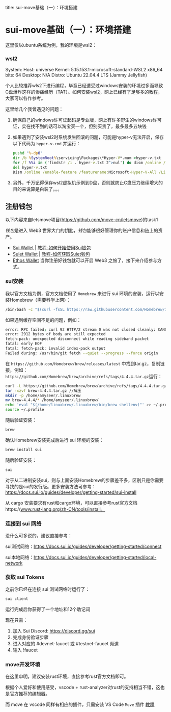 title: sui-move基础（一）：环境搭建

# sui-move基础（一）：环境搭建

这里仅以ubuntu系统为例，我的环境是wsl2：

### wsl2

System:
  Host: universe Kernel: 5.15.153.1-microsoft-standard-WSL2 x86_64 bits: 64
    Desktop: N/A Distro: Ubuntu 22.04.4 LTS (Jammy Jellyfish)

个人比较推荐wls2下进行编程，毕竟已经遭受过windows安装的环境过多而导致C盘爆炸这样的惨痛经历（TAT）。如何安装wsl2，网上已经有了足够多的教程，大家可以各作参考。

这里给几个我曾遇见的问题：

1. 确保自己的windows许可证起码是专业版，网上有许多野生的windows许可证，实在找不到的话可以淘宝买一个，但别买贵了，最多最多五块钱

2. 如果遇到了安装wsl2时系统发生回滚的问题，可能是hyper-v无法开启，保存以下代码为 `hyper-v.cmd` 并运行：

   ```cmd
   pushd "%~dp0"
   dir /b %SystemRoot%\servicing\Packages\*Hyper-V*.mum >hyper-v.txt
   for /f %%i in ('findstr /i . hyper-v.txt 2^>nul') do dism /online /norestart /add-package:"%SystemRoot%\servicing\Packages\%%i"
   del hyper-v.txt
   Dism /online /enable-feature /featurename:Microsoft-Hyper-V-All /LimitAccess /ALL
   ```

3. 另外，千万记得保存wsl2虚拟机示例到D盘，否则就防止C盘压力继续增大的目的来说算是白装了。。。

## 注册钱包

以下内容来自letsmove项目(https://github.com/move-cn/letsmove)的task1

*钱包*是进入 Web3 世界大门的钥匙，*钱包*能够很好管理你的账户信息和链上的资产。

*  [Sui Wallet](https://chrome.google.com/webstore/detail/opcgpfmipidbgpenhmajoajpbobppdil)  |    [教程-如何开始使用Sui钱包](https://mp.weixin.qq.com/s/-_hCFUO-62hv9amPzmJdeg)
*  [Suiet Wallet](https://chrome.google.com/webstore/detail/suiet-sui-wallet/khpkpbbcccdmmclmpigdgddabeilkdpd)   |  [教程-如何获取Suiet钱包](https://suiet.app/blog/what-is-suiet-sui-wallet-how-to-use-sui-wallet)
*  [Ethos Wallet](https://ethoswallet.xyz/)
   当你注册好钱包就可以开启 Web3 之旅了，接下来介绍参与方式。

### sui安装

我以官方文档为例，官方文档使用了 `Homebrew` 来进行 sui 环境的安装，运行以安装Homebrew（需要科学上网）：

```cmd
/bin/bash -c "$(curl -fsSL https://raw.githubusercontent.com/Homebrew/install/HEAD/install.sh)"
```

如果遇到缓存空间不足的问题，例如：

```bash
error: RPC failed; curl 92 HTTP/2 stream 0 was not closed cleanly: CANCEL (err 8)
error: 2912 bytes of body are still expected
fetch-pack: unexpected disconnect while reading sideband packet
fatal: early EOF
fatal: fetch-pack: invalid index-pack output
Failed during: /usr/bin/git fetch --quiet --progress --force origin
```

在 `https://github.com/Homebrew/brew/releases/latest` 中找到tar.gz，复制链接，例如：`https://github.com/Homebrew/brew/archive/refs/tags/4.4.4.tar.gz`运行：

```bash
curl -L https://github.com/Homebrew/brew/archive/refs/tags/4.4.4.tar.gz -o brew-4.4.4.tar.gz //下载
tar -xzvf brew-4.4.4.tar.gz //解压
mkdir -p /home/amyseer/.linuxbrew 
mv brew-4.4.4/* /home/amyseer/.linuxbrew/
echo 'eval "$(/home/linuxbrew/.linuxbrew/bin/brew shellenv)"' >> ~/.profile
source ~/.profile
```

随后验证安装：

```bash
brew
```

确认Homebrew安装完成后进行 sui 环境的安装：

```bash
brew install sui
```

随后验证安装：

```bash
sui
```

对于从二进制安装sui，则与上面安装Homebrew的步骤差不多，区别只是你需要寻找的是sui的发行版。更多安装方法可参考：https://docs.sui.io/guides/developer/getting-started/sui-install

从 cargo 安装要求有rust和cargo环境，可以直接参考rust官方文档https://www.rust-lang.org/zh-CN/tools/install。

### 连接到 sui 网络

没什么可多说的，建议直接参考：

sui测试网络：https://docs.sui.io/guides/developer/getting-started/connect

sui本地网络：https://docs.sui.io/guides/developer/getting-started/local-network

### 获取 sui Tokens

之前你已经在连接 sui 测试网络时运行了：

```bash
sui client
```

运行完成后你获得了一个地址<WALLET ADDRESS>和12个助记词

现在只需： 
1. 加入 Sui Discord: https://discord.gg/sui
2. 完成身份验证步骤
3. 进入对应的 #devnet-faucet 或 #testnet-faucet 频道
4. 输入 !faucet <WALLET ADDRESS>

### move开发环境

在这里申明，建议安装rust环境，直接参考rust官方文档即可。

根据个人爱好和使用感受，vscode + rust-analyzer对rust的支持相当不错，这也是官方推荐的编辑器。

而 move 在 vscode 同样有相应的插件，只需安装 VS Code `Move` 插件 [教程](https://learnblockchain.cn/article/8210)
